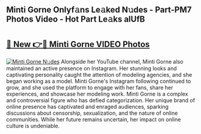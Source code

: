 ## Minti Gorne Onlyf𝚊ns Le𝚊ked N𝚞des - Part-PM7 Photos Video - Hot Part Le𝚊ks alUfB

# <h2><a href="http://ab20065.deff.icu/?id=Minti+Gorne">🔗 New 👉🔴 Minti Gorne VIDEO Photos</a></h2>

[![Minti Gorne N𝚞des](https://i.imgur.com/rIISA9y.gif)](http://ab20065.deff.icu/?id=Minti+Gorne)
Alongside her YouTube channel, Minti Gorne also maintained an active presence on Instagram. Her stunning looks and captivating personality caught the attention of modeling agencies, and she began working as a model. Minti Gorne's Instagram following continued to grow, and she used the platform to engage with her fans, share her experiences, and showcase her modeling work. Minti Gorne is a complex and controversial figure who has defied categorization. Her unique brand of online presence has captivated and enraged audiences, sparking discussions about censorship, sexualization, and the nature of online communities. While her future remains uncertain, her impact on online culture is undeniable.
